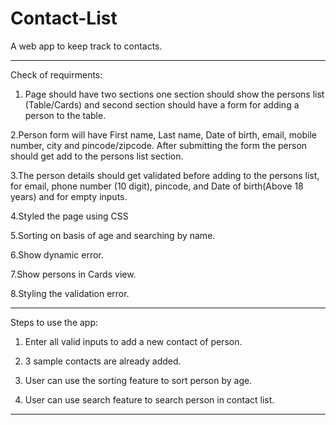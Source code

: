 # Contact-List
A web app to keep track to contacts.

***************************************

Check of requirments:

1. Page should have two sections one section should show the persons list (Table/Cards)
and second section should have a form for adding a person to the table.

2.Person form will have First name, Last name, Date of birth, email, mobile number, city
and pincode/zipcode. After submitting the form the person should get add to the persons
list section.

3.The person details should get validated before adding to the persons list, for email,
phone number (10 digit), pincode, and Date of birth(Above 18 years) and for empty inputs.

4.Styled the page using CSS

5.Sorting on basis of age and searching by name.

6.Show dynamic error.

7.Show persons in Cards view.

8.Styling the validation error.

***************************************

Steps to use the app:

1. Enter all valid inputs to add a new contact of person.

2. 3 sample contacts are already added.

3. User can use the sorting feature to sort person by age.

4. User can use search feature to search person in contact list.

***************************************
